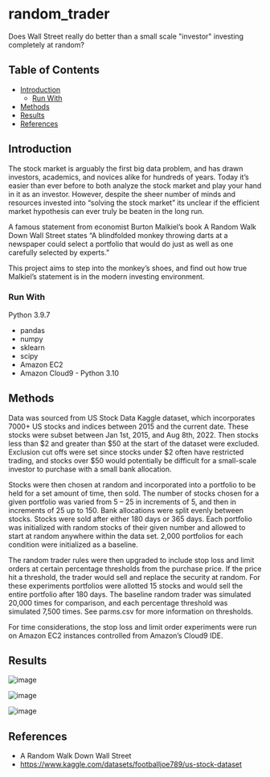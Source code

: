 # random_trader
Does Wall Street really do better than a small scale "investor" investing completely at random?


<!-- TABLE OF CONTENTS -->
## Table of Contents

* [Introduction](#introduction)
  * [Run With](#run-with)
* [Methods](#methods)
* [Results](#results)
* [References](#references)


<!-- Introduction -->
## Introduction

The stock market is arguably the first big data problem, and has drawn investors, academics, and novices alike for hundreds of years. Today it’s easier than ever before to both analyze the stock market and play your hand in it as an investor. However, despite the sheer number of minds and resources invested into “solving the stock market” its unclear if the efficient market hypothesis can ever truly be beaten in the long run.

A famous statement from economist Burton Malkiel’s book A Random Walk Down Wall Street states “A blindfolded monkey throwing darts at a newspaper could select a portfolio that would do just as well as one carefully selected by experts.” 

This project aims to step into the monkey’s shoes, and find out how true Malkiel’s statement is in the modern investing environment.

<!-- Run With -->
### Run With

Python 3.9.7
* pandas
* numpy
* sklearn
* scipy
* Amazon EC2
* Amazon Cloud9 - Python 3.10

<!-- Methods-->
## Methods
Data was sourced from US Stock Data Kaggle dataset, which incorporates 7000+ US stocks and indices between 2015 and the current date. These stocks were subset between Jan 1st, 2015, and Aug 8th, 2022. Then stocks less than $2 and greater than $50 at the start of the dataset were excluded. Exclusion cut offs were set since stocks under $2 often have restricted trading, and stocks over $50 would potentially be difficult for a small-scale investor to purchase with a small bank allocation.

Stocks were then chosen at random and incorporated into a portfolio to be held for a set amount of time, then sold. The number of stocks chosen for a given portfolio was varied from 5 – 25 in increments of 5, and then in increments of 25 up to 150. Bank allocations were split evenly between stocks. Stocks were sold after either 180 days or 365 days. Each portfolio was initialized with random stocks of their given number and allowed to start at random anywhere within the data set. 2,000 portfolios for each condition were initialized as a baseline.

The random trader rules were then upgraded to include stop loss and limit orders at certain percentage thresholds from the purchase price. If the price hit a threshold, the trader would sell and replace the security at random. For these experiments portfolios were allotted 15 stocks and would sell the entire portfolio after 180 days. The baseline random trader was simulated 20,000 times for comparison, and each percentage threshold was simulated 7,500 times. See parms.csv for more information on thresholds.

For time considerations, the stop loss and limit order experiments were run on Amazon EC2 instances controlled from Amazon’s Cloud9 IDE. 


<!-- Results-->
## Results

![image](https://user-images.githubusercontent.com/67161057/187761224-afb1226a-70e0-442a-9010-fbc0ba96a01f.png)

![image](https://user-images.githubusercontent.com/67161057/187770046-8b832984-59c5-4666-901e-1ca3fa9ee3e3.png)

![image](https://user-images.githubusercontent.com/67161057/187770077-d2b7a5d7-9185-4314-86b4-4208d2f16fc0.png)


<!-- References-->
## References

* A Random Walk Down Wall Street
* https://www.kaggle.com/datasets/footballjoe789/us-stock-dataset
